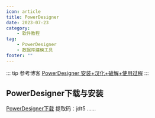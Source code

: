 ```yaml
---
icon: article
title: PowerDesigner
date: 2023-07-23
category:
    - 软件教程
tag:
    - PowerDesigner
    - 数据库建模工具
footer: ""
---
```

::: tip 参考博客
[PowerDesigner 安装+汉化+破解+使用过程](https://www.cnblogs.com/huangting/p/12654057.html)
:::
## PowerDesigner下载与安装
[PowerDesigner下载](https://pan.baidu.com/s/1qznLBQvkjiCKcmHBnsSRZg)
提取码：jdt5
......
